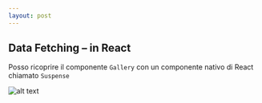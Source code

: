 ```yaml
---
layout: post
---
```


## Data Fetching – in React

Posso ricoprire il componente `Gallery` con un componente nativo di React chiamato `Suspense`

![alt text](./images/app2.png)
